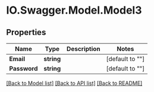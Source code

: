 # IO.Swagger.Model.Model3
## Properties

Name | Type | Description | Notes
------------ | ------------- | ------------- | -------------
**Email** | **string** |  | [default to ""]
**Password** | **string** |  | [default to ""]

[[Back to Model list]](../README.md#documentation-for-models) [[Back to API list]](../README.md#documentation-for-api-endpoints) [[Back to README]](../README.md)

